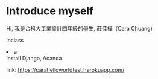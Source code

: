 # Introduce myself
Hi, 我是台科大工業設計四年級的學生, 莊佳樺（Cara Chuang)

inclass

<li>a</li> install Django, Acanda




link: https://carahelloworldtest.herokuapp.com/
